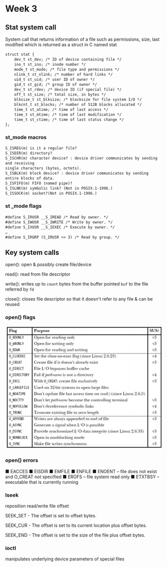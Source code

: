 # Week 3

## Stat system call
System call that returns information of a file such as permissions, size, last modified which is returned as a struct in C named stat

```
struct stat {
    dev_t st_dev; /* ID of device containing file */
    ino_t st_ino; /* inode number */
    mode_t st_mode; /* file type and permissions */
    nlink_t st_nlink; /* number of hard links */
    uid_t st_uid; /* user ID of owner */
    gid_t st_gid; /* group ID of owner */
    dev_t st_rdev; /* device ID (if special file) */
    off_t st_size; /* total size, in bytes */
    blksize_t st_blksize; /* blocksize for file system I/O */
    blkcnt_t st_blocks; /* number of 512B blocks allocated */
    time_t st_atime; /* time of last access */
    time_t st_mtime; /* time of last modification */
    time_t st_ctime; /* time of last status change */
};
```

### st_mode macros

```
S_ISREG(m) is it a regular file?
S_ISDIR(m) directory?
S_ISCHR(m) character device? : device driver communicates by sending and receiving
single characters (bytes, octets).
S_ISBLK(m) block device? : device driver communicates by sending entire blocks of data.
S_ISFIFO(m) FIFO (named pipe)?
S_ISLNK(m) symbolic link? (Not in POSIX.1-1996.)
S_ISSOCK(m) socket?(Not in POSIX.1-1996.)
```

### st _mode flags
```
#define S_IRUSR __S_IREAD /* Read by owner. */
#define S_IWUSR __S_IWRITE /* Write by owner. */
#define S_IXUSR __S_IEXEC /* Execute by owner. */
…
#define S_IRGRP (S_IRUSR >> 3) /* Read by group. */
```

## Key system calls
open(): open & possibly create file/device

read(): read from file descriptor

write(): writes up to `count` bytes from the buffer pointed `buf` to the file referred by `fd`

close(): closes file descriptor so that it doesn't refer to any file & can be reused

### open() flags

![open() flags](Capture.png)

### open() errors
■ EACCES
■ EISDIR
■ EMFILE
■ ENFILE
■ ENOENT – file does not exist and O_CREAT not specified
■ EROFS – file system read only
■ ETXTBSY – executable that is currently running

### lseek
reposition read/write file offset

SEEK_SET - The offset is set to offset bytes.

SEEK_CUR - The offset is set to its current location plus offset bytes.

SEEK_END - The offset is set to the size of the file plus offset bytes.

### ioctl
manipulates underlying device parameters of special files